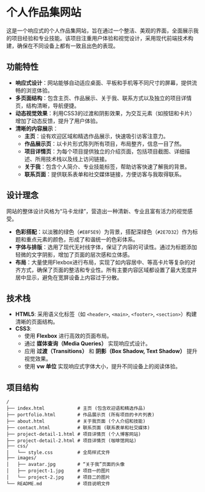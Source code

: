 # 个人作品集网站

这是一个响应式的个人作品集网站，旨在通过一个整洁、美观的界面，全面展示我的项目经验和专业技能。该项目注重用户体验和视觉设计，采用现代前端技术构建，确保在不同设备上都有一致且出色的表现。

## 功能特性

- **响应式设计**：网站能够自动适应桌面、平板和手机等不同尺寸的屏幕，提供流畅的浏览体验。
- **多页面结构**：包含主页、作品展示、关于我、联系方式以及独立的项目详情页，结构清晰，导航便捷。
- **动态视觉效果**：利用CSS3的过渡和阴影效果，为交互元素（如按钮和卡片）增加了动态反馈，提升了用户体验。
- **清晰的内容展示**：
    - **主页**：设有欢迎区域和精选作品展示，快速吸引访客注意力。
    - **作品展示页**：以卡片形式陈列所有项目，布局整齐，信息一目了然。
    - **项目详情页**：为每个项目提供独立的介绍页面，包括项目截图、详细描述、所用技术栈以及线上访问链接。
    - **关于我**：包含个人简介、专业技能标签，帮助访客快速了解我的背景。
    - **联系页面**：提供联系表单和社交媒体链接，方便访客与我取得联系。

## 设计理念

网站的整体设计风格为“马卡龙绿”，营造出一种清新、专业且富有活力的视觉感受。

- **色彩搭配**：以淡雅的绿色（`#E8F5E9`）为背景，搭配深绿色（`#2E7D32`）作为标题和重点元素的颜色，形成了和谐统一的色彩体系。
- **字体与排版**：选用了现代无衬线字体，保证了内容的可读性。通过为标题添加轻微的文字阴影，增加了页面的层次感和立体感。
- **布局**：大量使用Flexbox进行布局，实现了如内容居中、等高卡片等复杂的对齐方式，确保了页面的整洁和专业性。所有主要内容区域都设置了最大宽度并居中显示，避免在宽屏设备上内容过于分散。

## 技术栈

- **HTML5**: 采用语义化标签（如 `<header>`, `<main>`, `<footer>`, `<section>`）构建清晰的页面结构。
- **CSS3**:
    - 使用 **Flexbox** 进行高效的页面布局。
    - 通过 **媒体查询（Media Queries）** 实现响应式设计。
    - 应用 **过渡（Transitions）** 和 **阴影（Box Shadow, Text Shadow）** 提升视觉效果。
    - 使用 **vw 单位** 实现响应式字体大小，提升不同设备上的阅读体验。

## 项目结构

```
/
├── index.html            # 主页 (包含欢迎语和精选作品)
├── portfolio.html        # 作品展示页 (所有项目的卡片列表)
├── about.html            # 关于我页面 (个人介绍和技能)
├── contact.html          # 联系页面 (联系表单和社交媒体)
├── project-detail-1.html # 项目详情页 (个人博客网站)
├── project-detail-2.html # 项目详情页 (咖啡馆网站)
├── css/
│   └── style.css         # 全局样式文件
├── images/
│   ├── avatar.jpg        # “关于我”页面的头像
│   ├── project-1.jpg     # 项目一的图片
│   └── project-2.jpg     # 项目二的图片
└── README.md             # 项目说明文件
```

